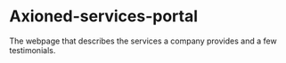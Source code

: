 # Axioned-services-portal
The webpage that describes the services a company provides and a few testimonials.
